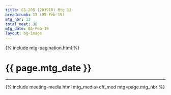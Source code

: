 ```yaml
---
title: CS-205 (201910) Mtg 13
breadcrumb: 13 (05-Feb-19)
mtg_nbr: 13
total_meet: 38
mtg_date: 05-Feb-19
layout: bg-image
---
```

{% include mtg-pagination.html %}
<h1 class="text-center">{{ page.mtg_date }}</h1>
<hr />
{% include meeting-media.html mtg_media=off_med mtg=page.mtg_nbr %}
